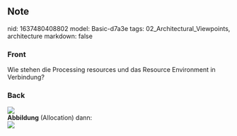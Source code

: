 ## Note
nid: 1637480408802
model: Basic-d7a3e
tags: 02_Architectural_Viewpoints, architecture
markdown: false

### Front
Wie stehen die Processing resources und das Resource Environment in Verbindung?

### Back
<img src="paste-de04da08ea0d65dc95d415d4f4710f2558abb9cb.jpg">
<div>
  <b>Abbildung</b> (Allocation) dann:
</div>
<div><img src=
paste-1e3243359f203f3eed279860320e7bdf1d6542d4.jpg></div>
